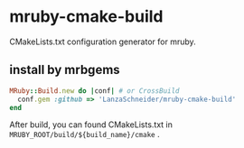 # mruby-cmake-build

CMakeLists.txt configuration generator for mruby.

## install by mrbgems

```ruby
MRuby::Build.new do |conf| # or CrossBuild
  conf.gem :github => 'LanzaSchneider/mruby-cmake-build'
end
```

After build, you can found CMakeLists.txt in ```MRUBY_ROOT/build/${build_name}/cmake``` .
